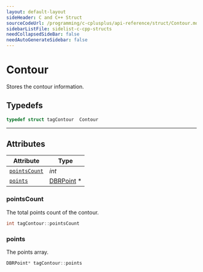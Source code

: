 ```yaml
---
layout: default-layout
sideHeader: C and C++ Struct
sourceCodeUrl: /programming/c-cplusplus/api-reference/struct/Contour.md
sidebarListFile: sidelist-c-cpp-structs
needCollapsedSideBar: false
needAutoGenerateSidebar: false
---
```



# Contour
Stores the contour information.

## Typedefs

```cpp
typedef struct tagContour  Contour
```  

---

## Attributes
  
| Attribute | Type |
|---------- | ---- |
| [`pointsCount`](#pointscount) |  *int* |
| [`points`](#points) | [DBRPoint](DBRPoint.md) \* |


### pointsCount
The total points count of the contour.
```cpp
int tagContour::pointsCount
```  
  
### points
The points array.
```cpp
DBRPoint* tagContour::points
```  

